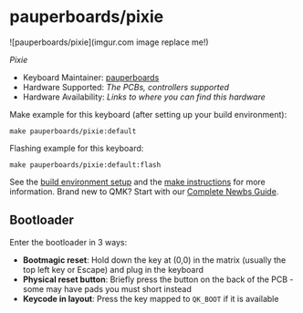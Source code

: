 # pauperboards/pixie

![pauperboards/pixie](imgur.com image replace me!)

*Pixie*

* Keyboard Maintainer: [pauperboards](https://github.com/pauperboards)
* Hardware Supported: *The PCBs, controllers supported*
* Hardware Availability: *Links to where you can find this hardware*

Make example for this keyboard (after setting up your build environment):

    make pauperboards/pixie:default

Flashing example for this keyboard:

    make pauperboards/pixie:default:flash

See the [build environment setup](https://docs.qmk.fm/#/getting_started_build_tools) and the [make instructions](https://docs.qmk.fm/#/getting_started_make_guide) for more information. Brand new to QMK? Start with our [Complete Newbs Guide](https://docs.qmk.fm/#/newbs).

## Bootloader

Enter the bootloader in 3 ways:

* **Bootmagic reset**: Hold down the key at (0,0) in the matrix (usually the top left key or Escape) and plug in the keyboard
* **Physical reset button**: Briefly press the button on the back of the PCB - some may have pads you must short instead
* **Keycode in layout**: Press the key mapped to `QK_BOOT` if it is available

